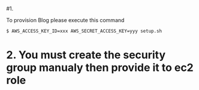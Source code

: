 #1.

To provision Blog please execute this command

```sh
$ AWS_ACCESS_KEY_ID=xxx AWS_SECRET_ACCESS_KEY=yyy setup.sh 
``` 


# 2. You must create the security group manualy then provide it to ec2 role 
